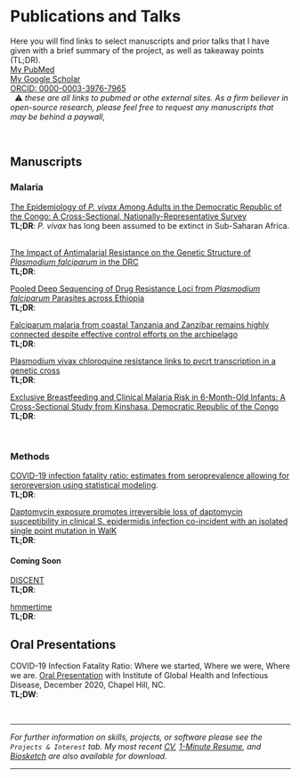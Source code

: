 # Publications and Talks

Here you will find links to select manuscripts and prior talks that I have given with a brief summary of the project, as well as takeaway points (TL;DR). \
[My PubMed](https://www.ncbi.nlm.nih.gov/myncbi/1Z38GNVdoiEkg/bibliography/public/)    
[My Google Scholar](https://scholar.google.com/citations?user=ZdLn4sUAAAAJ&hl=en)   
[ORCID: 0000-0003-3976-7965](https://orcid.org/0000-0003-3976-7965)   
&nbsp;
:warning: _these are all links to pubmed or othe external sites. As a firm believer in open-source research, please feel free to request any manuscripts that may be behind a paywall_,

&nbsp;
&nbsp;
&nbsp;
&nbsp;

## Manuscripts
### Malaria
[The Epidemiology of _P. vivax_ Among Adults in the Democratic Republic of the Congo: A Cross-Sectional, Nationally-Representative Survey](https://pubmed.ncbi.nlm.nih.gov/34234124/) \
**TL;DR**: _P. vivax_ has long been assumed to be extinct in Sub-Saharan Africa.
&nbsp;

[The Impact of Antimalarial Resistance on the Genetic Structure of _Plasmodium falciparum_ in the DRC](https://pubmed.ncbi.nlm.nih.gov/32355199/) \
**TL;DR**:
&nbsp;

[Pooled Deep Sequencing of Drug Resistance Loci from _Plasmodium falciparum_ Parasites across Ethiopia](https://pubmed.ncbi.nlm.nih.gov/31516103/) \
**TL;DR**:
&nbsp;

[Falciparum malaria from coastal Tanzania and Zanzibar remains highly connected despite effective control efforts on the archipelago](https://pubmed.ncbi.nlm.nih.gov/31992305/) \
**TL;DR**:
&nbsp;

[Plasmodium vivax chloroquine resistance links to pvcrt transcription in a genetic cross](https://pubmed.ncbi.nlm.nih.gov/31541097/) \
**TL;DR**:
&nbsp;

[Exclusive Breastfeeding and Clinical Malaria Risk in 6-Month-Old Infants: A Cross-Sectional Study from Kinshasa, Democratic Republic of the Congo](https://pubmed.ncbi.nlm.nih.gov/27549632/) \
**TL;DR**:

&nbsp;
&nbsp;

### Methods
[COVID-19 infection fatality ratio: estimates from seroprevalence allowing for seroreversion using statistical modeling]().   
**TL;DR**:
&nbsp;

[Daptomycin exposure promotes irreversible loss of daptomycin susceptibility in clinical S. epidermidis infection co-incident with an isolated single point mutation in WalK](https://pubmed.ncbi.nlm.nih.gov/33214904/)  
**TL;DR**:
&nbsp;

#### Coming Soon
[DISCENT](https://github.com/nickbrazeau/discent)  
**TL;DR**:
&nbsp;

[hmmertime](https://github.com/nickbrazeau/HMMERTIME)  
**TL;DR**:
&nbsp;
&nbsp;
&nbsp;


## Oral Presentations
COVID-19 Infection Fatality Ratio: Where we started, Where we were, Where we are. [Oral Presentation](https://uncch.hosted.panopto.com/Panopto/Pages/Viewer.aspx?id=9aa51bec-8ff3-4fe6-8ff4-acaa012ab263) with Institute of Global Health and Infectious Disease, December 2020, Chapel Hill, NC.   
**TL;DW**:



&nbsp;
&nbsp;
&nbsp;
&nbsp;



----
_For further information on skills, projects, or software please see the `Projects & Interest` tab. My most recent [CV](), [1-Minute Resume](), and [Biosketch]() are also available for download._

----
